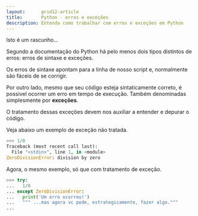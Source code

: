 ```yaml
---
layout:      grid12-article
title:       Python - erros e exceções
description: Entenda como trabalhar com erros e exceções em Python
---
```


Isto é um rascunho...

Segundo a documentação do Python há pelo menos dois tipos distintos de erros: erros de sintaxe e exceções.

Os erros de sintaxe apontam para a linha de nosso script e, normalmente são fáceis de se corrigir.

Por outro lado, mesmo que seu código esteja sintaticamente correto, é possível ocorrer um erro em tempo de execução.
Também denominadas simplesmente por __exceções__.

O tratamento dessas exceções devem nos auxiliar a entender e depurar o código.

Veja abaixo um exemplo de exceção não tratada.

```python
>>> 1/0
Traceback (most recent call last):
  File "<stdin>", line 1, in <module>
ZeroDivisionError: division by zero
```

Agora, o mesmo exemplo, só que com tratamento de exceção.

```python
>>> try:
...   1/0
... except ZeroDivisionError:
...   print('Um erro ocorreu!')
...   """ ...mas agora vc pode, estrategicamente, fazer algo."""
...
```
